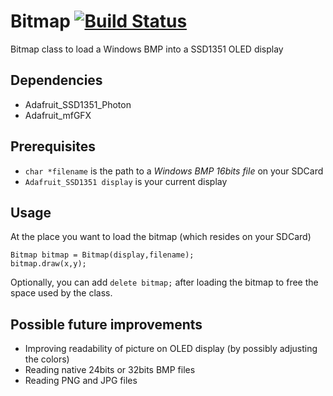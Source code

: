 # Bitmap [![Build Status](https://travis-ci.org/peergum/Bitmap.svg?branch=master)](https://travis-ci.org/peergum/Bitmap)
Bitmap class to load a Windows BMP into a SSD1351 OLED display

## Dependencies
* Adafruit_SSD1351_Photon
* Adafruit_mfGFX

## Prerequisites
* `char *filename` is the path to a *Windows BMP _16bits_ file* on your SDCard
* `Adafruit_SSD1351 display` is your current display

## Usage
At the place you want to load the bitmap (which resides on your SDCard)
```
Bitmap bitmap = Bitmap(display,filename);
bitmap.draw(x,y);
```
Optionally, you can add `delete bitmap;` after loading the bitmap to free the space used by the class.

## Possible future improvements
* Improving readability of picture on OLED display (by possibly adjusting the colors)
* Reading native 24bits or 32bits BMP files
* Reading PNG and JPG files
